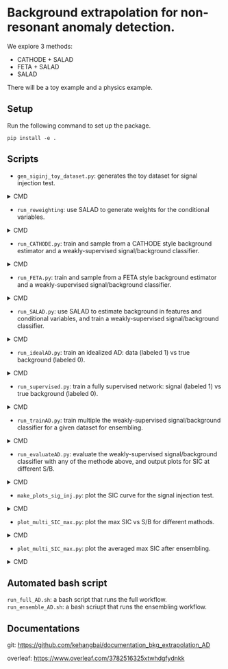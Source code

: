 # Background extrapolation for non-resonant anomaly detection.

We explore 3 methods:
- CATHODE + SALAD
- FETA + SALAD
- SALAD

There will be a toy example and a physics example.

## Setup

Run the following command to set up the package.
```
pip install -e .
```

## Scripts

- `gen_siginj_toy_dataset.py`: generates the toy dataset for signal injection test. 

</details>

<details> <summary> CMD </summary>

```
$ gen-toy-ds -h
usage: gen-toy-ds [-h] [-o OUTDIR] [-t] [-s]

options:
  -h, --help            show this help message and exit
  -o OUTDIR, --outdir OUTDIR
                        output directory
  -t, --test            Generate test datasets.
  -s, --supervised      Generate supervised datasets.
```
</details>

- `run_reweighting`: use SALAD to generate weights for the conditional variables.

</details>

<details> <summary> CMD </summary>
  
```
$ run-reweighting -h
usage: run-reweighting [-h] [-i INPUT] [-e] [-o OUTDIR] [-v]

options:
  -h, --help            show this help message and exit
  -i INPUT, --input INPUT
                        .npz file for input training samples and conditional inputs
  -e, --evaluation      Only evaluate the best reweighting classifier.
  -o OUTDIR, --outdir OUTDIR
                        output directory
  -v, --verbose         Verbose enable DEBUG

```
</details>

- `run_CATHODE.py`: train and sample from a CATHODE style background estimator and a weakly-supervised signal/background classifier.

</details>

<details> <summary> CMD </summary>

```
$ run-CATHODE -h
usage: run-CATHODE [-h] [-i INPUT] [-w WEIGHTS] [-s SAMPLES] [-m MODEL] [--oversample] [-o OUTDIR] [-v]

options:
  -h, --help            show this help message and exit
  -i INPUT, --input INPUT
                        .npz file for input training samples and conditional inputs
  -w WEIGHTS, --weights WEIGHTS
                        Load weights.
  -s SAMPLES, --samples SAMPLES
                        Directly load generated samples.
  -m MODEL, --model MODEL
                        Load trained MAF model from path.
  --oversample          Verbose enable DEBUG
  -o OUTDIR, --outdir OUTDIR
                        output directory
  -v, --verbose         Verbose enable DEBUG
```

</details>

- `run_FETA.py`: train and sample from a FETA style background estimator and a weakly-supervised signal/background classifier.

</details>

<details> <summary> CMD </summary>

```
$ run-FETA -h
usage: run-FETA [-h] [-i INPUT] [-w WEIGHTS] [-s SAMPLES] [-m MODEL] [-o OUTDIR] [-v]

options:
  -h, --help            show this help message and exit
  -i INPUT, --input INPUT
                        .npz file for input training samples and conditional inputs
  -w WEIGHTS, --weights WEIGHTS
                        Load weights.
  -s SAMPLES, --samples SAMPLES
                        Directly load generated samples.
  -m MODEL, --model MODEL
                        Load trained MAF model from path.
  -o OUTDIR, --outdir OUTDIR
                        output directory
  -v, --verbose         Verbose enable DEBUG
```

</details>

- `run_SALAD.py`: use SALAD to estimate background in features and conditional variables, and train a weakly-supervised signal/background classifier.

</details>

<details> <summary> CMD </summary>

```
$ run-SALAD -h                                                                                                                
usage: run-SALAD [-h] [-i INPUT] [-w WEIGHTS] [-t TRAINS] [-e] [-o OUTDIR] [-v]

options:
  -h, --help            show this help message and exit
  -i INPUT, --input INPUT
                        .npz file for input training samples and conditional inputs
  -w WEIGHTS, --weights WEIGHTS
                        Directly load generated weights.
  -t TRAINS, --trains TRAINS
                        Number of trainings.
  -e, --evaluation      Only evaluate the reweighting classifier.
  -o OUTDIR, --outdir OUTDIR
                        output directory
  -v, --verbose         Verbose enable DEBUG
```

</details>

- `run_idealAD.py`: train an idealized AD: data (labeled 1) vs true background (labeled 0).

</details>

<details> <summary> CMD </summary>

```
$ run-idealAD -h
usage: run-idealAD [-h] [-i INPUT] [-t TRAINS] [-o OUTDIR] [-v]

options:
  -h, --help            show this help message and exit
  -i INPUT, --input INPUT
                        .npz file for input training samples and conditional inputs
  -t TRAINS, --trains TRAINS
                        Number of trainings.
  -o OUTDIR, --outdir OUTDIR
                        output directory
  -v, --verbose         Verbose enable DEBUG
```

</details>

- `run_supervised.py`: train a fully supervised network: signal (labeled 1) vs true background (labeled 0).

</details>

<details> <summary> CMD </summary>

```
$ run-supervised -h
usage: run-supervised [-h] [-i INPUT] [-t TRAINS] [-o OUTDIR] [-v]

options:
  -h, --help            show this help message and exit
  -i INPUT, --input INPUT
                        .npz file for input training samples and conditional inputs
  -t TRAINS, --trains TRAINS
                        Number of trainings.
  -o OUTDIR, --outdir OUTDIR
                        output directory
  -v, --verbose         Verbose enable DEBUG
```

</details>

- `run_trainAD.py`: train multiple the weakly-supervised signal/background classifier for a given dataset for ensembling.

</details>

<details> <summary> CMD </summary>

```
$ run-trainAD -h
usage: run-trainAD [-h] [-i INPUT] [-w WEIGHTS] [-s SAMPLES] [-t TRAINS] [-o OUTDIR] [-v]

options:
  -h, --help            show this help message and exit
  -i INPUT, --input INPUT
                        .npz file for input training samples and conditional inputs
  -w WEIGHTS, --weights WEIGHTS
                        Load weights.
  -s SAMPLES, --samples SAMPLES
                        Directly load generated samples.
  -t TRAINS, --trains TRAINS
                        Number of trainings.
  -o OUTDIR, --outdir OUTDIR
                        output directory
  -v, --verbose         Verbose enable DEBUG
```

</details>

- `run_evaluateAD.py`: evaluate the weakly-supervised signal/background classifier with any of the methode above, and output plots for SIC at different S/B.

</details>

<details> <summary> CMD </summary>

```
$ run-evaAD -h
usage: run-evaAD [-h] [-i INPUT] [-n NAME] [-o OUTDIR] [-v]

options:
  -h, --help            show this help message and exit
  -i INPUT, --input INPUT
                        .npz file for input training samples and conditional inputs
  -n NAME, --name NAME  Name of the model
  -o OUTDIR, --outdir OUTDIR
                        output directory
  -v, --verbose         Verbose enable DEBUG
```

</details>

- `make_plots_sig_inj.py`: plot the SIC curve for the signal injection test.

</details>

<details> <summary> CMD </summary>

```
$ plt-sig-inj -h
usage: plt-sig-inj [-h] [-i INPUT] [-r RUNDIR] [-n NAME] [-o OUTDIR] [-k] [-v]

options:
  -h, --help            show this help message and exit
  -i INPUT, --input INPUT
                        Input directory
  -r RUNDIR, --rundir RUNDIR
                        Run directory
  -n NAME, --name NAME  Input directory
  -o OUTDIR, --outdir OUTDIR
                        output directory
  -k, --kldiv           Plot kl div
  -v, --verbose         Verbose enable DEBUG
```

</details>

- `plot_multi_SIC_max.py`: plot the max SIC vs S/B for different mathods.

</details>

<details> <summary> CMD </summary>

```
plt-multi-SIC -h
usage: plt-multi-SIC [-h] [-i INPUT [INPUT ...]] [-n NAME [NAME ...]] [-o OUTDIR]

options:
  -h, --help            show this help message and exit
  -i INPUT [INPUT ...], --input INPUT [INPUT ...]
                        Input directory
  -n NAME [NAME ...], --name NAME [NAME ...]
                        Input directory
  -o OUTDIR, --outdir OUTDIR
                        output directory
```

</details>

- `plot_multi_SIC_max.py`: plot the averaged max SIC after ensembling.

</details>

<details> <summary> CMD </summary>

```
$ plt-avg-SIC -h
usage: plt-avg-SIC [-h] [-i INPUT [INPUT ...]] [-n NAMES [NAMES ...]] [-o OUTDIR] [-v]

options:
  -h, --help            show this help message and exit
  -i INPUT [INPUT ...], --input INPUT [INPUT ...]
                        Input directory
  -n NAMES [NAMES ...], --names NAMES [NAMES ...]
                        Input directory
  -o OUTDIR, --outdir OUTDIR
                        output directory
  -v, --verbose         Verbose enable DEBUG
```

</details>

## Automated bash script

`run_full_AD.sh`: a bash script that runs the full workflow.
`run_ensemble_AD.sh`: a bash scriupt that runs the ensembling workflow.

## Documentations

git: https://github.com/kehangbai/documentation_bkg_extrapolation_AD

overleaf: https://www.overleaf.com/3782516325xtwhdgfydnkk 
